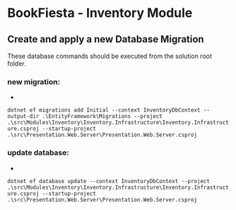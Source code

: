 # BookFiesta - Inventory Module

## Create and apply a new Database Migration

These database commands should be executed from the solution root folder.

### new migration:

-

`dotnet ef migrations add Initial --context InventoryDbContext --output-dir .\EntityFramework\Migrations --project .\src\Modules\Inventory\Inventory.Infrastructure\Inventory.Infrastructure.csproj --startup-project .\src\Presentation.Web.Server\Presentation.Web.Server.csproj`

### update database:

-

`dotnet ef database update --context InventoryDbContext --project .\src\Modules\Inventory\Inventory.Infrastructure\Inventory.Infrastructure.csproj --startup-project .\src\Presentation.Web.Server\Presentation.Web.Server.csproj`